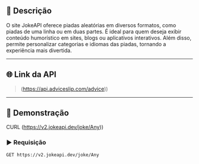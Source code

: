 ## 📌 Descrição

O site JokeAPI oferece piadas aleatórias em diversos formatos, como piadas de uma linha ou em duas partes.
É ideal para quem deseja exibir conteúdo humorístico em sites, blogs ou aplicativos interativos.
Além disso, permite personalizar categorias e idiomas das piadas, tornando a experiência mais divertida.

---

## 🌐 Link da API

> (https://api.adviceslip.com/advice))

---

## 🚀 Demonstração
CURL (https://v2.jokeapi.dev/joke/Any))

### ▶️ Requisição

```http
GET https://v2.jokeapi.dev/joke/Any
